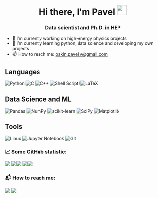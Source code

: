 <h1 align="center">Hi there, I'm Pavel</a> 
<img src="https://github.com/blackcater/blackcater/raw/main/images/Hi.gif" height="32"/></h1>
<h3 align="center">Data scientist and Ph.D. in HEP</h3>

- 🔭 I’m currently working on high-energy physics projects
- 🌱 I’m currently learning python, data science and developing my own projects
- 📫 How to reach me: oskin.pavel.v@gmail.com

<h2 align="left"> Languages </h2>

  ![Python](https://img.shields.io/badge/python-3670A0?style=for-the-badge&logo=python&logoColor=ffdd54)
  ![C](https://img.shields.io/badge/c-%2300599C.svg?style=for-the-badge&logo=c&logoColor=white)
  ![C++](https://img.shields.io/badge/c++-%2300599C.svg?style=for-the-badge&logo=c%2B%2B&logoColor=white)
  ![Shell Script](https://img.shields.io/badge/shell_script-%23121011.svg?style=for-the-badge&logo=gnu-bash&logoColor=white)
  !![LaTeX](https://img.shields.io/badge/latex-%23008080.svg?style=for-the-badge&logo=latex&logoColor=white)


<h2 align="left"> Data Science and ML </h2>

  ![Pandas](https://img.shields.io/badge/pandas-%23150458.svg?style=for-the-badge&logo=pandas&logoColor=white)
  ![NumPy](https://img.shields.io/badge/numpy-%23013243.svg?style=for-the-badge&logo=numpy&logoColor=white)
  ![scikit-learn](https://img.shields.io/badge/scikit--learn-%23F7931E.svg?style=for-the-badge&logo=scikit-learn&logoColor=white)
  ![SciPy](https://img.shields.io/badge/SciPy-%230C55A5.svg?style=for-the-badge&logo=scipy&logoColor=%white)
  ![Matplotlib](https://img.shields.io/badge/Matplotlib-%23ffffff.svg?style=for-the-badge&logo=Matplotlib&logoColor=black)

<h2 align="left">Tools</h2>

![Linux](https://img.shields.io/badge/Linux-FCC624?style=for-the-badge&logo=linux&logoColor=black)
![Jupyter Notebook](https://img.shields.io/badge/jupyter-%23FA0F00.svg?style=for-the-badge&logo=jupyter&logoColor=white)
![Git](https://img.shields.io/badge/git-%23F05033.svg?style=for-the-badge&logo=git&logoColor=white)

### :chart_with_upwards_trend: Some GitHub statistic:

![](https://github-profile-summary-cards.vercel.app/api/cards/profile-details?username=WhateverOP&theme=github_dark)
![](https://github-profile-summary-cards.vercel.app/api/cards/repos-per-language?username=WhateverOP&theme=github_dark)![](https://github-profile-summary-cards.vercel.app/api/cards/most-commit-language?username=WhateverOP&theme=github_dark)
![](https://github-profile-summary-cards.vercel.app/api/cards/stats?username=WhateverOP&theme=github_dark)![](https://github-profile-summary-cards.vercel.app/api/cards/productive-time?username=WhateverOP&theme=github_dark)

### 📬 How to reach me:
<a href="mailto:oskin.pavel.v@gmail.com"><img src="https://img.shields.io/badge/Gmail-D14836?style=for-the-badge&logo=gmail&logoColor=white"/></a>
<a href="https://t.me/PavelOskin"><img src="https://img.shields.io/badge/Telegram-00B2FF?style=for-the-badge&logo=messenger&logoColor=white"/></a>
<!--
**WhateverOP/WhateverOP** is a ✨ _special_ ✨ repository because its `README.md` (this file) appears on your GitHub profile.

Here are some ideas to get you started:

- 🔭 I’m currently working on ...
- 🌱 I’m currently learning ...
- 👯 I’m looking to collaborate on ...
- 🤔 I’m looking for help with ...
- 💬 Ask me about ...
- 📫 How to reach me: ...
- 😄 Pronouns: ...
- ⚡ Fun fact: ...
-->
